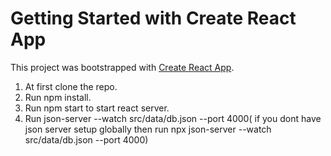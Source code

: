 # Getting Started with Create React App

This project was bootstrapped with [Create React App](https://github.com/facebook/create-react-app).
1. At first clone the repo.
2. Run npm install. 
3. Run npm start to start react server.
4. Run json-server --watch src/data/db.json --port 4000( if you dont have json server setup globally then run npx json-server --watch src/data/db.json --port 4000)

